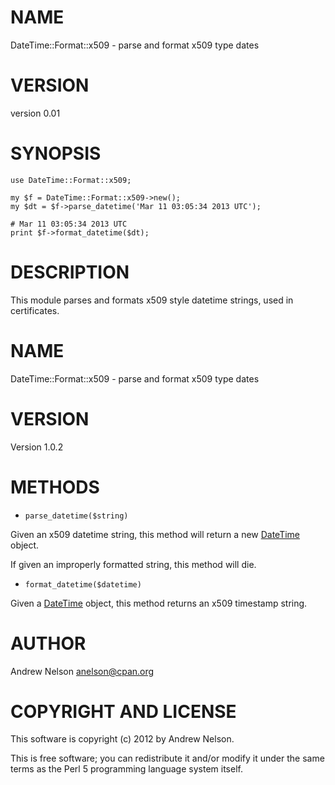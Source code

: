 # NAME

DateTime::Format::x509 - parse and format x509 type dates

# VERSION

version 0.01

# SYNOPSIS

    use DateTime::Format::x509;

    my $f = DateTime::Format::x509->new();
    my $dt = $f->parse_datetime('Mar 11 03:05:34 2013 UTC');

    # Mar 11 03:05:34 2013 UTC
    print $f->format_datetime($dt);

# DESCRIPTION

This module parses and formats x509 style datetime strings, used in certificates.

# NAME

DateTime::Format::x509 - parse and format x509 type dates

# VERSION

Version 1.0.2

# METHODS

- `parse_datetime($string)`

Given an x509 datetime string, this method will return a new [DateTime](http://search.cpan.org/perldoc?DateTime) object.

If given an improperly formatted string, this method will die.

- `format_datetime($datetime)`

Given a [DateTime](http://search.cpan.org/perldoc?DateTime) object, this method returns an x509 timestamp string.

# AUTHOR

Andrew Nelson <anelson@cpan.org>

# COPYRIGHT AND LICENSE

This software is copyright (c) 2012 by Andrew Nelson.

This is free software; you can redistribute it and/or modify it under
the same terms as the Perl 5 programming language system itself.
